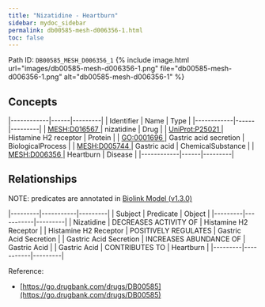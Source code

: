 ```yaml
---
title: "Nizatidine - Heartburn"
sidebar: mydoc_sidebar
permalink: db00585-mesh-d006356-1.html
toc: false 
---
```



Path ID: `DB00585_MESH_D006356_1`
{% include image.html url="images/db00585-mesh-d006356-1.png" file="db00585-mesh-d006356-1.png" alt="db00585-mesh-d006356-1" %}

## Concepts

|------------|------|---------|
| Identifier | Name | Type    |
|------------|------|---------|
| <a href="https://identifiers.org/MESH:D016567">MESH:D016567 </a> | nizatidine | Drug |
| <a href="https://identifiers.org/UniProt:P25021">UniProt:P25021 </a> | Histamine H2 receptor | Protein |
| <a href="https://identifiers.org/GO:0001696">GO:0001696 </a> | Gastric acid secretion | BiologicalProcess |
| <a href="https://identifiers.org/MESH:D005744">MESH:D005744 </a> | Gastric acid | ChemicalSubstance |
| <a href="https://identifiers.org/MESH:D006356">MESH:D006356 </a> | Heartburn | Disease |
|------------|------|---------|

## Relationships


NOTE: predicates are annotated in <a href="https://github.com/biolink/biolink-model/releases/tag/v1.3.0">Biolink Model (v1.3.0)</a>

|---------|-----------|---------|
| Subject | Predicate | Object  |
|---------|-----------|---------|
| Nizatidine | DECREASES ACTIVITY OF | Histamine H2 Receptor |
| Histamine H2 Receptor | POSITIVELY REGULATES | Gastric Acid Secretion |
| Gastric Acid Secretion | INCREASES ABUNDANCE OF | Gastric Acid |
| Gastric Acid | CONTRIBUTES TO | Heartburn |
|---------|-----------|---------|

Reference: 
  - [https://go.drugbank.com/drugs/DB00585](https://go.drugbank.com/drugs/DB00585)
